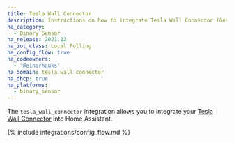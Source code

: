 ```yaml
---
title: Tesla Wall Connector
description: Instructions on how to integrate Tesla Wall Connector (Gen 3) into Home Assistant.
ha_category:
  - Binary Sensor
ha_release: 2021.12
ha_iot_class: Local Polling
ha_config_flow: true
ha_codeowners:
  - '@einarhauks'
ha_domain: tesla_wall_connector
ha_dhcp: true
ha_platforms:
  - binary_sensor
---
```


The `tesla_wall_connector` integration allows you to integrate your [Tesla Wall Connector](https://www.tesla.com/support/home-charging-installation/wall-connector) into Home Assistant.

{% include integrations/config_flow.md %}
